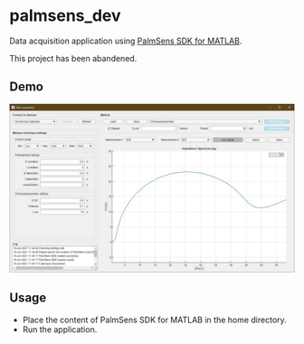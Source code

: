 # palmsens_dev

Data acquisition application using [PalmSens SDK for MATLAB](https://www.palmsens.com/software/matlab-sdk/).

This project has been abandened.

## Demo

![Demo](res/screenshot.jpg)

## Usage

- Place the content of PalmSens SDK for MATLAB in the home directory.
- Run the application.
